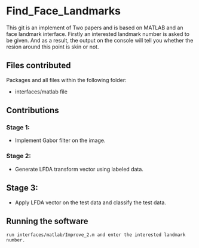 # Find_Face_Landmarks

This git is an implement of Two papers and is based on MATLAB and an face landmark interface. Firstly an interested landmark number is asked to be given. And as a result, the output on the console will tell you whether the resion around this point is skin or not.



## Files contributed
Packages and all files within the following folder:
+ interfaces/matlab file

## Contributions
### Stage 1:
+ Implement Gabor filter on the image.

### Stage 2:
+ Generate LFDA transform vector using labeled data. 

## Stage 3:
+ Apply LFDA vector on the test data and classify the test data.

## Running the software

```
run interfaces/matlab/Improve_2.m and enter the interested landmark number.

```


